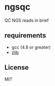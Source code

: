 # ngsqc
QC NGS reads in brief

## requirements
- gcc (4.8 or greater)
- [zlib](https://zlib.net/)

## License
MIT
